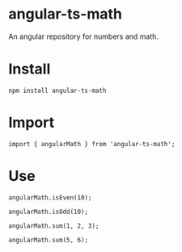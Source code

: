 # angular-ts-math
An angular repository for numbers and math.

# Install
`npm install angular-ts-math`

# Import
`import { angularMath } from 'angular-ts-math';`

# Use
`angularMath.isEven(10);`

`angularMath.isOdd(10);`

`angularMath.sum(1, 2, 3);`

`angularMath.sum(5, 6);`
